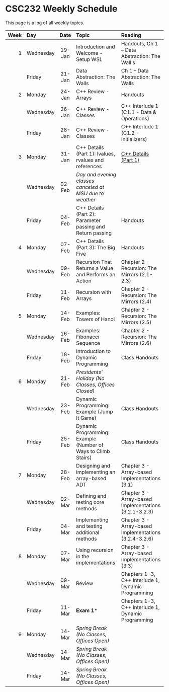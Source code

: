 # CSC232 Weekly Schedule

This page is a log of all weekly topics.

|Week|Day      |Date  |Topic                                                        |Reading                                                      |
|---:|:--------|:----:|:------------------------------------------------------------|:------------------------------------------------------------|
|   1|Wednesday|19-Jan|Introduction and Welcome - Setup WSL                         |Handouts, Ch 1 – Data  Abstraction: The Wall s               |
|    |Friday   |21-Jan|Data  Abstraction: The Walls                                 |Ch 1 – Data  Abstraction: The Walls                          |
|   2|Monday   |24-Jan|C++ Review - Arrays                                          |Handouts                                                     |
|    |Wednesday|26-Jan|C++ Review - Classes                                         |C++ Interlude 1 (C1.1 - Data & Operations)                   |
|    |Friday   |28-Jan|C++ Review - Classes                                         |C++ Interlude 1 (C1.2 - Initializers)                        |
|   3|Monday   |31-Jan|C++ Details (Part 1): lvalues, rvalues and references        |[C++ Details (Part 1)](week03/cpp-details1.md)               |
|    |Wednesday|02-Feb|_Day and evening classes canceled at MSU due to weather_     |                                                             |
|    |Friday   |04-Feb|C++ Details (Part 2): Parameter passing and Return passing|Handouts                                                        |
|   4|Monday   |07-Feb|C++ Details (Part 3): The Big Five                           |Handouts                                                     |
|    |Wednesday|09-Feb|Recursion That Returns a Value and Performs an Action        |Chapter 2 - Recursion: The Mirrors (2.1-2.3)                 |
|    |Friday   |11-Feb|Recursion with Arrays                                        |Chapter 2 - Recursion: The Mirrors (2.4)                     |
|   5|Monday   |14-Feb|Examples: Towers of Hanoi                                    |Chapter 2 - Recursion: The Mirrors (2.5)                     |
|    |Wednesday|16-Feb|Examples: Fibonacci Sequence                                 |Chapter 2 - Recursion: The Mirrors (2.6)                     |
|    |Friday   |18-Feb|Introduction to Dynamic Programming                          |Class Handouts                                               |
|   6|Monday   |21-Feb|_Presidents' Holiday (No Classes, Offices Closed)_           |                                                             |
|    |Wednesday|23-Feb|Dynamic Programming: Example (Jump It Game)                  |Class Handouts                                               |
|    |Friday   |25-Feb|Dynamic Programming: Example (Number of Ways to Climb Stairs)|Class Handouts                                               |
|   7|Monday   |28-Feb|Designing and implementing an array-based ADT                |Chapter 3 - Array-based Implementations (3.1)                |
|    |Wednesday|02-Mar|Defining and testing core methods                            |Chapter 3 - Array-based Implementations (3.2.1-3.2.3)        |
|    |Friday   |04-Mar|Implementing and testing additional methods                  |Chapter 3 - Array-based Implementations (3.2.4-3.2.6)        |
|   8|Monday   |07-Mar|Using recursion in the implementations                       |Chapter 3 - Array-based Implementations (3.3)                |
|    |Wednesday|09-Mar|Review                                                       |Chapters 1-3, C++ Interlude 1, Dynamic Programming           |
|    |Friday   |11-Mar|**Exam 1***                                                  |Chapters 1-3, C++ Interlude 1, Dynamic Programming           |
|   9|Monday   |14-Mar|_Spring Break (No Classes, Offices Open)_                    |                                                             |
|    |Wednesday|14-Mar|_Spring Break (No Classes, Offices Open)_                    |                                                             |
|    |Friday   |14-Mar|_Spring Break (No Classes, Offices Open)_                    |                                                             |
